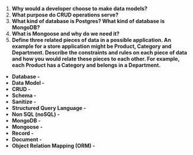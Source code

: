 1. **Why would a developer choose to make data models?**
1. **What purpose do CRUD operations serve?**
1. **What kind of database is Postgres? What kind of database is MongoDB?**
1. **What is Mongoose and why do we need it?**
1. **Define three related pieces of data in a possible application. An example for a store application might be Product, Category and Department. Describe the constraints and rules on each piece of data and how you would relate these pieces to each other. For example, each Product has a Category and belongs in a Department.**



- **Database -**
- **Data Model -**
- **CRUD -**
- **Schema -**
- **Sanitize -**
- **Structured Query Language -**
- **Non SQL (noSQL) -**
- **MongoDB -**
- **Mongoose -**
- **Record -**
- **Document -**
- **Object Relation Mapping (ORM) -**

